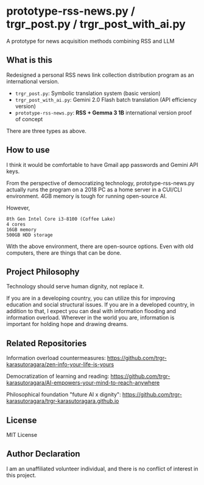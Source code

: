 # prototype-rss-news.py / trgr_post.py / trgr_post_with_ai.py
A prototype for news acquisition methods combining RSS and LLM

## What is this
Redesigned a personal RSS news link collection distribution program as an international version.
- `trgr_post.py`: Symbolic translation system (basic version)
- `trgr_post_with_ai.py`: Gemini 2.0 Flash batch translation (API efficiency version)
- `prototype-rss-news.py`: **RSS + Gemma 3 1B** international version proof of concept

There are three types as above.

## How to use
I think it would be comfortable to have Gmail app passwords and Gemini API keys.

From the perspective of democratizing technology, prototype-rss-news.py actually runs the program on a 2018 PC as a home server in a CUI/CLI environment. 4GB memory is tough for running open-source AI.

However,
```
8th Gen Intel Core i3-8100 (Coffee Lake)
4 cores
16GB memory
500GB HDD storage
```
With the above environment, there are open-source options. Even with old computers, there are things that can be done.

## **Project Philosophy**
Technology should serve human dignity, not replace it.

If you are in a developing country, you can utilize this for improving education and social structural issues. If you are in a developed country, in addition to that, I expect you can deal with information flooding and information overload. Wherever in the world you are, information is important for holding hope and drawing dreams.

## Related Repositories
Information overload countermeasures:
https://github.com/trgr-karasutoragara/zen-info-your-life-is-yours

Democratization of learning and reading:
https://github.com/trgr-karasutoragara/AI-empowers-your-mind-to-reach-anywhere

Philosophical foundation "future AI x dignity":
https://github.com/trgr-karasutoragara/trgr-karasutoragara.github.io

## License
MIT License

## Author Declaration
I am an unaffiliated volunteer individual, and there is no conflict of interest in this project.
